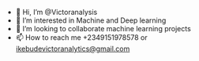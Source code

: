 - 👋 Hi, I’m @Victoranalysis
- 👀 I’m interested in Machine and Deep learning 
- 💞️ I’m looking to collaborate machine learning projects
- 📫 How to reach me +2349151978578 or ikebudevictoranalytics@gmail.com

<!---
Victoranalysis/Victoranalysis is a ✨ special ✨ repository because its `README.md` (this file) appears on your GitHub profile.
You can click the Preview link to take a look at your changes.
--->

